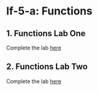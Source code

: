 # lf-5-a: Functions

## 1. Functions Lab One

Complete the lab [here](https://github.com/joinpursuit/Pursuit-Core-iOS-Functions-Playground-Lab-One)

## 2. Functions Lab Two

Complete the lab [here](https://github.com/joinpursuit/Pursuit-Core-iOS-Functions-Playground-Lab-Two)

